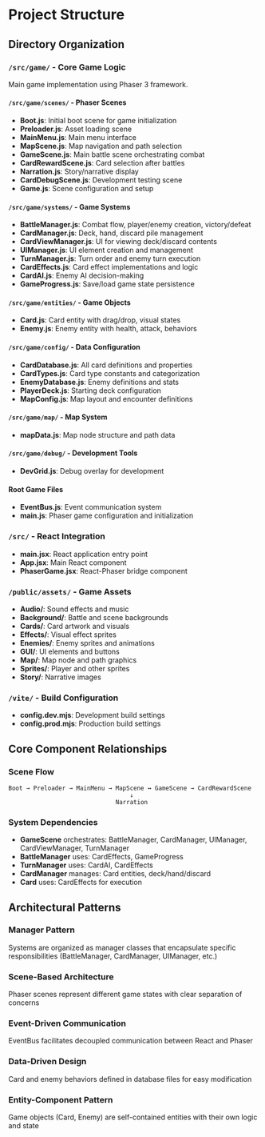 # Project Structure

## Directory Organization

### `/src/game/` - Core Game Logic
Main game implementation using Phaser 3 framework.

#### `/src/game/scenes/` - Phaser Scenes
- **Boot.js**: Initial boot scene for game initialization
- **Preloader.js**: Asset loading scene
- **MainMenu.js**: Main menu interface
- **MapScene.js**: Map navigation and path selection
- **GameScene.js**: Main battle scene orchestrating combat
- **CardRewardScene.js**: Card selection after battles
- **Narration.js**: Story/narrative display
- **CardDebugScene.js**: Development testing scene
- **Game.js**: Scene configuration and setup

#### `/src/game/systems/` - Game Systems
- **BattleManager.js**: Combat flow, player/enemy creation, victory/defeat
- **CardManager.js**: Deck, hand, discard pile management
- **CardViewManager.js**: UI for viewing deck/discard contents
- **UIManager.js**: UI element creation and management
- **TurnManager.js**: Turn order and enemy turn execution
- **CardEffects.js**: Card effect implementations and logic
- **CardAI.js**: Enemy AI decision-making
- **GameProgress.js**: Save/load game state persistence

#### `/src/game/entities/` - Game Objects
- **Card.js**: Card entity with drag/drop, visual states
- **Enemy.js**: Enemy entity with health, attack, behaviors

#### `/src/game/config/` - Data Configuration
- **CardDatabase.js**: All card definitions and properties
- **CardTypes.js**: Card type constants and categorization
- **EnemyDatabase.js**: Enemy definitions and stats
- **PlayerDeck.js**: Starting deck configuration
- **MapConfig.js**: Map layout and encounter definitions

#### `/src/game/map/` - Map System
- **mapData.js**: Map node structure and path data

#### `/src/game/debug/` - Development Tools
- **DevGrid.js**: Debug overlay for development

#### Root Game Files
- **EventBus.js**: Event communication system
- **main.js**: Phaser game configuration and initialization

### `/src/` - React Integration
- **main.jsx**: React application entry point
- **App.jsx**: Main React component
- **PhaserGame.jsx**: React-Phaser bridge component

### `/public/assets/` - Game Assets
- **Audio/**: Sound effects and music
- **Background/**: Battle and scene backgrounds
- **Cards/**: Card artwork and visuals
- **Effects/**: Visual effect sprites
- **Enemies/**: Enemy sprites and animations
- **GUI/**: UI elements and buttons
- **Map/**: Map node and path graphics
- **Sprites/**: Player and other sprites
- **Story/**: Narrative images

### `/vite/` - Build Configuration
- **config.dev.mjs**: Development build settings
- **config.prod.mjs**: Production build settings

## Core Component Relationships

### Scene Flow
```
Boot → Preloader → MainMenu → MapScene ↔ GameScene → CardRewardScene
                                  ↓
                              Narration
```

### System Dependencies
- **GameScene** orchestrates: BattleManager, CardManager, UIManager, CardViewManager, TurnManager
- **BattleManager** uses: CardEffects, GameProgress
- **TurnManager** uses: CardAI, CardEffects
- **CardManager** manages: Card entities, deck/hand/discard
- **Card** uses: CardEffects for execution

## Architectural Patterns

### Manager Pattern
Systems are organized as manager classes that encapsulate specific responsibilities (BattleManager, CardManager, UIManager, etc.)

### Scene-Based Architecture
Phaser scenes represent different game states with clear separation of concerns

### Event-Driven Communication
EventBus facilitates decoupled communication between React and Phaser

### Data-Driven Design
Card and enemy behaviors defined in database files for easy modification

### Entity-Component Pattern
Game objects (Card, Enemy) are self-contained entities with their own logic and state
